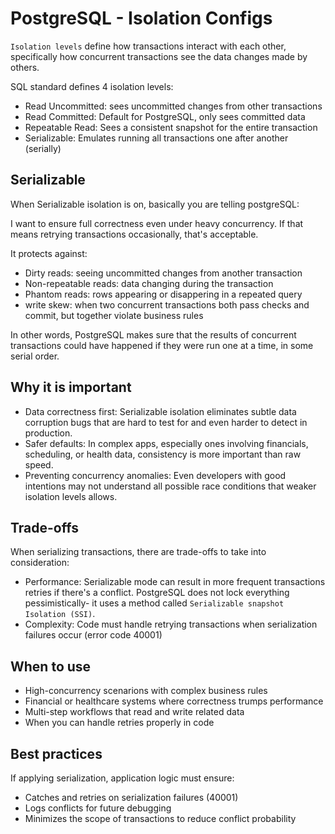# PostgreSQL - Isolation Configs

`Isolation levels` define how transactions interact with each other, specifically how concurrent transactions see the 
data changes made by others.

SQL standard defines 4 isolation levels:

- Read Uncommitted: sees uncommitted changes from other transactions
- Read Committed: Default for PostgreSQL, only sees committed data
- Repeatable Read: Sees a consistent snapshot for the entire transaction
- Serializable: Emulates running all transactions one after another (serially)

## Serializable

When Serializable isolation is on, basically you are telling postgreSQL:

I want to ensure full correctness even under heavy concurrency. If that means retrying transactions occasionally,
that's acceptable.

It protects against:

- Dirty reads: seeing uncommitted changes from another transaction
- Non-repeatable reads: data changing during the transaction
- Phantom reads: rows appearing or disappering in a repeated query
- write skew: when two concurrent transactions both pass checks and commit, but together violate business rules

In other words, PostgreSQL makes sure that the results of concurrent transactions could have happened if they were
run one at a time, in some serial order.

## Why it is important 

- Data correctness first: Serializable isolation eliminates subtle data corruption bugs that are hard to test for and 
even harder to detect in production.
- Safer defaults: In complex apps, especially ones involving financials, scheduling, or health data, consistency is more
important than raw speed.
- Preventing concurrency anomalies: Even developers with good intentions may not understand all possible race conditions
that weaker isolation levels allows.

## Trade-offs

When serializing transactions, there are trade-offs to take into consideration:

- Performance: Serializable mode can result in more frequent transactions retries if there's a conflict. PostgreSQL 
does not lock everything pessimistically- it uses a method called `Serializable snapshot Isolation (SSI)`.
- Complexity: Code must handle retrying transactions when serialization failures occur (error code 40001)

## When to use

- High-concurrency scenarions with complex business rules
- Financial or healthcare systems where correctness trumps performance
- Multi-step workflows that read and write related data
- When you can handle retries properly in code

## Best practices

If applying serialization, application logic must ensure:

- Catches and retries on serialization failures (40001)
- Logs conflicts for future debugging
- Minimizes the scope of transactions to reduce conflict probability